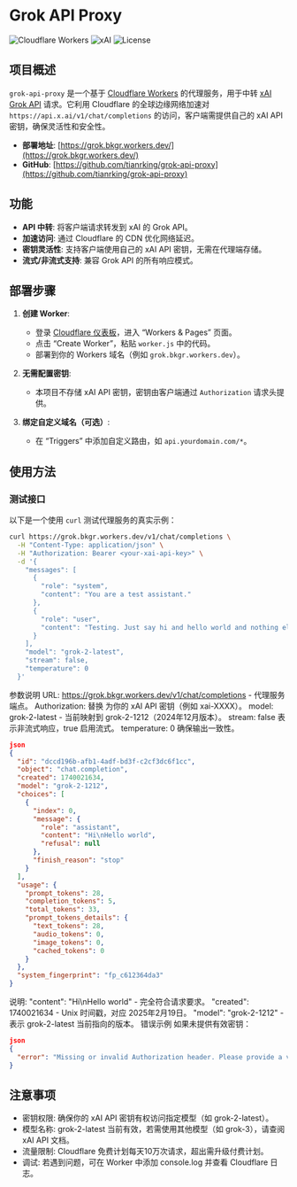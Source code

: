 
# Grok API Proxy

![Cloudflare Workers](https://img.shields.io/badge/Cloudflare-Workers-orange) ![xAI](https://img.shields.io/badge/xAI-Grok-blue) ![License](https://img.shields.io/badge/license-MIT-green)

## 项目概述

`grok-api-proxy` 是一个基于 [Cloudflare Workers](https://workers.cloudflare.com/) 的代理服务，用于中转 [xAI Grok API](https://api.x.ai/) 请求。它利用 Cloudflare 的全球边缘网络加速对 `https://api.x.ai/v1/chat/completions` 的访问，客户端需提供自己的 xAI API 密钥，确保灵活性和安全性。

- **部署地址**: [https://grok.bkgr.workers.dev/](https://grok.bkgr.workers.dev/)
- **GitHub**: [https://github.com/tianrking/grok-api-proxy](https://github.com/tianrking/grok-api-proxy)

## 功能

- **API 中转**: 将客户端请求转发到 xAI 的 Grok API。
- **加速访问**: 通过 Cloudflare 的 CDN 优化网络延迟。
- **密钥灵活性**: 支持客户端使用自己的 xAI API 密钥，无需在代理端存储。
- **流式/非流式支持**: 兼容 Grok API 的所有响应模式。

## 部署步骤

1. **创建 Worker**:
   - 登录 [Cloudflare 仪表板](https://dash.cloudflare.com/)，进入 “Workers & Pages” 页面。
   - 点击 “Create Worker”，粘贴 `worker.js` 中的代码。
   - 部署到你的 Workers 域名（例如 `grok.bkgr.workers.dev`）。

2. **无需配置密钥**:
   - 本项目不存储 xAI API 密钥，密钥由客户端通过 `Authorization` 请求头提供。

3. **绑定自定义域名（可选）**:
   - 在 “Triggers” 中添加自定义路由，如 `api.yourdomain.com/*`。

## 使用方法

### 测试接口

以下是一个使用 `curl` 测试代理服务的真实示例：

```bash
curl https://grok.bkgr.workers.dev/v1/chat/completions \
  -H "Content-Type: application/json" \
  -H "Authorization: Bearer <your-xai-api-key>" \
  -d '{
    "messages": [
      {
        "role": "system",
        "content": "You are a test assistant."
      },
      {
        "role": "user",
        "content": "Testing. Just say hi and hello world and nothing else."
      }
    ],
    "model": "grok-2-latest",
    "stream": false,
    "temperature": 0
  }'
```

参数说明
URL: https://grok.bkgr.workers.dev/v1/chat/completions - 代理服务端点。
Authorization: 替换 <your-xai-api-key> 为你的 xAI API 密钥（例如 xai-XXXX）。
model: grok-2-latest - 当前映射到 grok-2-1212（2024年12月版本）。
stream: false 表示非流式响应，true 启用流式。
temperature: 0 确保输出一致性。

```json
json
{
  "id": "dccd196b-afb1-4adf-bd3f-c2cf3dc6f1cc",
  "object": "chat.completion",
  "created": 1740021634,
  "model": "grok-2-1212",
  "choices": [
    {
      "index": 0,
      "message": {
        "role": "assistant",
        "content": "Hi\nHello world",
        "refusal": null
      },
      "finish_reason": "stop"
    }
  ],
  "usage": {
    "prompt_tokens": 28,
    "completion_tokens": 5,
    "total_tokens": 33,
    "prompt_tokens_details": {
      "text_tokens": 28,
      "audio_tokens": 0,
      "image_tokens": 0,
      "cached_tokens": 0
    }
  },
  "system_fingerprint": "fp_c612364da3"
}
```

说明:
"content": "Hi\nHello world" - 完全符合请求要求。
"created": 1740021634 - Unix 时间戳，对应 2025年2月19日。
"model": "grok-2-1212" - 表示 grok-2-latest 当前指向的版本。
错误示例
如果未提供有效密钥：

```json
json
{
  "error": "Missing or invalid Authorization header. Please provide a valid Bearer token."
}
```

## 注意事项
- 密钥权限: 确保你的 xAI API 密钥有权访问指定模型（如 grok-2-latest）。
- 模型名称: grok-2-latest 当前有效，若需使用其他模型（如 grok-3），请查阅 xAI API 文档。
- 流量限制: Cloudflare 免费计划每天10万次请求，超出需升级付费计划。
- 调试: 若遇到问题，可在 Worker 中添加 console.log 并查看 Cloudflare 日志。



